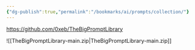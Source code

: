 ```yaml
---
{"dg-publish":true,"permalink":"/bookmarks/ai/prompts/collection/"}
---
```



https://github.com/0xeb/TheBigPromptLibrary

![[TheBigPromptLibrary-main.zip\|TheBigPromptLibrary-main.zip]]
